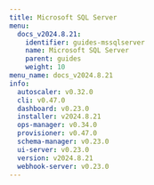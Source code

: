 ```yaml
---
title: Microsoft SQL Server
menu:
  docs_v2024.8.21:
    identifier: guides-mssqlserver
    name: Microsoft SQL Server
    parent: guides
    weight: 10
menu_name: docs_v2024.8.21
info:
  autoscaler: v0.32.0
  cli: v0.47.0
  dashboard: v0.23.0
  installer: v2024.8.21
  ops-manager: v0.34.0
  provisioner: v0.47.0
  schema-manager: v0.23.0
  ui-server: v0.23.0
  version: v2024.8.21
  webhook-server: v0.23.0
---
```


